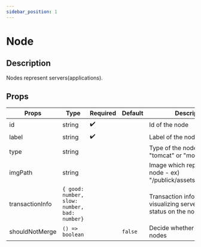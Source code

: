 ```yaml
---
sidebar_position: 1
---
```


# Node
## Description
Nodes represent servers(applications).

## Props
| Props | Type  | Required  | Default | Description  |
| --- | --- | --- | --- | --- |
| id | string | ✔️ |  | Id of the node |
| label | string | ✔️ |  | Label of the node |
| type | string |  |  | Type of the node - ex) "tomcat" or "mongoDB"  |
| imgPath | string |  |  | Image which represents the node - ex) "/publick/assets/SPRING.png" |
| transactionInfo | `{ good: number, slow: number, bad: number}` |  |  | Transaction information for visualizing server(application) status on the node  |
| shouldNotMerge | `() => boolean` |  | `false` | Decide whether to merge nodes |